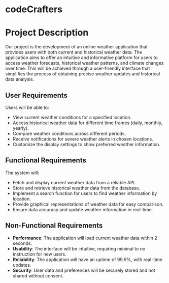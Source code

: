 # codeCrafters

# Project Description

Our project is the development of an online weather application that provides users with both current and historical weather data. The application aims to offer an intuitive and informative platform for users to access weather forecasts, historical weather patterns, and climate changes over time. This will be achieved through a user-friendly interface that simplifies the process of obtaining precise weather updates and historical data analysis.

## User Requirements

Users will be able to:

- View current weather conditions for a specified location.
- Access historical weather data for different time frames (daily, monthly, yearly).
- Compare weather conditions across different periods.
- Receive notifications for severe weather alerts in chosen locations.
- Customize the display settings to show preferred weather information.

## Functional Requirements

The system will:

- Fetch and display current weather data from a reliable API.
- Store and retrieve historical weather data from the database.
- Implement a search function for users to find weather information by location.
- Provide graphical representations of weather data for easy comparison.
- Ensure data accuracy and update weather information in real-time.

## Non-Functional Requirements

- **Performance**: The application will load current weather data within 2 seconds.
- **Usability**: The interface will be intuitive, requiring minimal to no instruction for new users.
- **Reliability**: The application will have an uptime of 99.9%, with real-time updates.
- **Security**: User data and preferences will be securely stored and not shared without consent.
